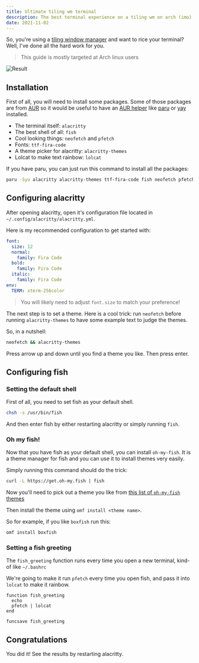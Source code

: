 ```yaml
---
title: Ultimate tiling wm terminal
description: The best terminal experience on a tiling wm on arch (imo) using alacritty and fish
date: 2021-11-02
---
```


So, you're using a [tiling window manager](https://en.wikipedia.org/wiki/Tiling_window_manager) and want to rice your terminal? Well, I've done all the hard work for you.

> This guide is mostly targeted at Arch linux users

![Result](alacritty.png "Result")

## Installation
First of all, you will need to install some packages. Some of those packages are from [AUR](https://wiki.archlinux.org/title/Arch_User_Repository) so it would be useful to have an [AUR helper](https://wiki.archlinux.org/title/AUR_helpers) like [paru](https://github.com/morganamilo/paru) or [yay](https://github.com/Jguer/yay) installed.

- The terminal itself: `alacritty`
- The best shell of all: `fish`
- Cool looking things: `neofetch` and `pfetch`
- Fonts: `ttf-fira-code`
- A theme picker for alacritty: `alacritty-themes`
- Lolcat to make text rainbow: `lolcat`

If you have paru, you can just run this command to install all the packages:

```sh
paru -Syu alacritty alacritty-themes ttf-fira-code fish neofetch pfetch lolcat
```

## Configuring alacritty
After opening alacritty, open it's configuration file located in `~/.config/alacritty/alacritty.yml`.

Here is my recommended configuration to get started with:
```yaml
font:
  size: 12
  normal:
    family: Fira Code
  bold:
    family: Fira Code
  italic:
    family: Fira Code
env:
  TERM: xterm-256color
```

> You will likely need to adjust `font.size` to match your preference!

The next step is to set a theme. Here is a cool trick: run `neofetch` before running `alacritty-themes` to have some example text to judge the themes.

So, in a nutshell:

```sh
neofetch && alacritty-themes
```

Press arrow up and down until you find a theme you like. Then press enter.

## Configuring fish
### Setting the default shell
First of all, you need to set fish as your default shell.

```sh
chsh -s /usr/bin/fish
```

And then enter fish by either restarting alacritty or simply running `fish`.

### Oh my fish!
Now that you have fish as your default shell, you can install `oh-my-fish`. It is a theme manager for fish and you can use it to install themes very easily.

Simply running this command should do the trick:

```sh
curl -L https://get.oh-my.fish | fish
```

Now you'll need to pick out a theme you like from [this list of `oh-my-fish` themes](https://github.com/oh-my-fish/oh-my-fish/blob/master/docs/Themes.md)

Then install the theme using `omf install <theme name>`.

So for example, if you like `boxfish` run this:

```sh
omf install boxfish
```

### Setting a fish greeting
The `fish_greeting` function runs every time you open a new terminal, kind-of like `~/.bashrc`

We're going to make it run `pfetch` every time you open fish, and pass it into `lolcat` to make it rainbow.

```fish
function fish_greeting
  echo
  pfetch | lolcat
end

funcsave fish_greeting
```

## Congratulations
You did it! See the results by restarting alacritty.

